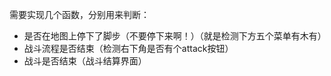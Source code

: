 需要实现几个函数，分别用来判断：
- 是否在地图上停下了脚步（不要停下来啊！）（就是检测下方五个菜单有木有）
- 战斗流程是否结束（检测右下角是否有个attack按钮）
- 战斗是否结束（战斗结算界面）

